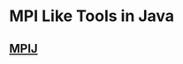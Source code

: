 # MPI Like Tools in Java

## [MPIJ](https://surface.syr.edu/cgi/viewcontent.cgi?article=1006&context=npac)
